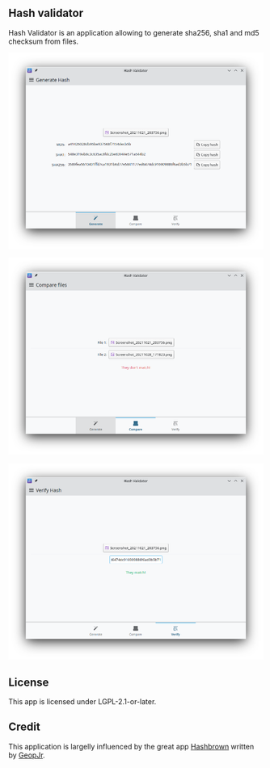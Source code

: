 ## Hash validator

Hash Validator is an application allowing to generate sha256, sha1 and md5 checksum from files.

![Generate](generate.png)

![Compare](compare.png)

![Verify](verify.png)

## License

This app is licensed under LGPL-2.1-or-later.

## Credit

This application is largelly influenced by the great app [Hashbrown](https://apps.gnome.org/app/dev.geopjr.Hashbrown/)
written by [GeopJr](https://github.com/GeopJr).
